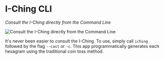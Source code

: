 # I-Ching CLI
*Consult the I-Ching directly from the Command Line*

![Consult the I-Ching directly from the Command Line](/gifs/casting-lg.gif "Consult the I-Ching directly from the Command Line")

It's never been easier to consult the I-Ching. To use, simply call `iching` followed by the flag `--cast` or  `-c`.
This app programmatically generates each hexagram using the traditional coin toss method.

